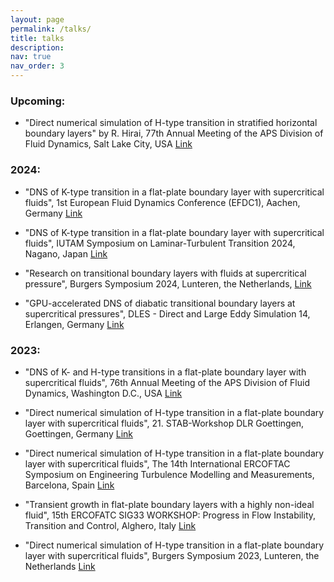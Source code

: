 ```yaml
---
layout: page
permalink: /talks/
title: talks
description: 
nav: true
nav_order: 3
---
```


### Upcoming:

- "Direct numerical simulation of H-type transition in stratified horizontal boundary layers" by R. Hirai, 77th Annual Meeting of the APS Division of Fluid Dynamics, Salt Lake City, USA [Link](https://meetings.aps.org/Meeting/DFD24/Session/R27.5)

### 2024:

- "DNS of K-type transition in a flat-plate boundary layer with supercritical fluids", 1st European Fluid Dynamics Conference (EFDC1), Aachen, Germany [Link](https://efdc1.de/)

- "DNS of K-type transition in a flat-plate boundary layer with supercritical fluids", IUTAM Symposium on Laminar-Turbulent Transition 2024, Nagano, Japan [Link](https://iutam2024transition.shinshu-u.ac.jp/)

- "Research on transitional boundary layers with fluids at supercritical pressure", Burgers Symposium 2024, Lunteren, the Netherlands, [Link](https://www.tudelft.nl/jmburgerscentrum)

- "GPU-accelerated DNS of diabatic transitional boundary layers at supercritical pressures", DLES - Direct and Large Eddy Simulation 14, Erlangen, Germany [Link](https://www.lstm.tf.fau.de/dles/)

### 2023:

- "DNS of K- and H-type transitions in a flat-plate boundary layer with supercritical fluids", 76th Annual Meeting of the APS Division of Fluid Dynamics, Washington D.C., USA [Link](https://www.2023apsdfd.org/)

- "Direct numerical simulation of H-type transition in a flat-plate boundary layer with supercritical fluids", 21. STAB-Workshop DLR Goettingen, Goettingen, Germany [Link](https://elib.dlr.de/200215/)

- "Direct numerical simulation of H-type transition in a flat-plate boundary layer with supercritical fluids", The 14th International ERCOFTAC Symposium on Engineering Turbulence Modelling and Measurements, Barcelona, Spain [Link](https://etmm.ercoftac.org/etmm/) 

- "Transient growth in flat-plate boundary layers with a highly non-ideal fluid", 15th ERCOFATC SIG33 WORKSHOP: Progress in Flow Instability, Transition and Control, Alghero, Italy [Link](https://www.ercoftac-sig33.conf.kth.se/)

- "Direct numerical simulation of H-type transition in a flat-plate boundary layer with supercritical fluids", Burgers Symposium 2023, Lunteren, the Netherlands [Link](https://www.tudelft.nl/jmburgerscentrum)

